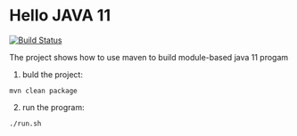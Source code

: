# Hello JAVA 11
[![Build Status](https://travis-ci.org/xinhuagu/HelloJAVA11.svg?branch=master)](https://travis-ci.org/xinhuagu/HelloJAVA11)

The project shows how to use maven to build module-based java 11 progam

1. buld the project:
```
mvn clean package
```
2. run the program:
```
./run.sh
````
